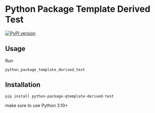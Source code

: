 # Python Package Template Derived Test
[![PyPI version](https://badge.fury.io/py/python-package-qtemplate-derived-test.svg)](https://badge.fury.io/py/python-package-qtemplate-derived-test)
## Usage
Run
```shell
python_package_template_derived_test
```
## Installation
```shell
pip install python-package-qtemplate-derived-test
```
make sure to use Python 3.10+
